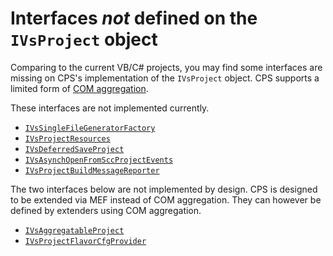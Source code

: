 Interfaces *not* defined on the `IVsProject` object
===========================================

Comparing to the current VB/C# projects, you may find some interfaces are
missing on CPS's implementation of the `IVsProject` object.
CPS supports a limited form of [COM aggregation](../extensibility/com_aggregation.md).

These interfaces are not implemented currently.

- [`IVsSingleFileGeneratorFactory`](https://msdn.microsoft.com/en-us/library/Microsoft.VisualStudio.Shell.Interop.IVsSingleFileGeneratorFactory.aspx) 
- [`IVsProjectResources`](https://msdn.microsoft.com/en-us/library/Microsoft.VisualStudio.Shell.Interop.IVsProjectResources.aspx)
- [`IVsDeferredSaveProject`](https://msdn.microsoft.com/en-us/library/Microsoft.VisualStudio.Shell.Interop.IVsDeferredSaveProject.aspx)
- [`IVsAsynchOpenFromSccProjectEvents`](https://msdn.microsoft.com/en-us/library/Microsoft.VisualStudio.Shell.Interop.IVsAsynchOpenFromSccProjectEvents.aspx)
- [`IVsProjectBuildMessageReporter`](https://msdn.microsoft.com/en-us/library/Microsoft.VisualStudio.Shell.Interop.IVsProjectBuildMessageReporter.aspx)
    
The two interfaces below are not implemented by design. CPS is designed to 
be extended via MEF instead of COM aggregation. They can however be defined by
extenders using COM aggregation.

- [`IVsAggregatableProject`](https://msdn.microsoft.com/en-us/library/Microsoft.VisualStudio.Shell.Interop.IVsAggregatableProject.aspx)
- [`IVsProjectFlavorCfgProvider`](https://msdn.microsoft.com/en-us/library/Microsoft.VisualStudio.Shell.Interop.IVsProjectFlavorCfgProvider.aspx)
